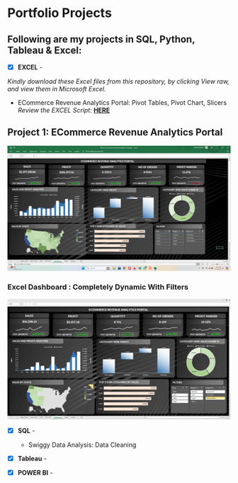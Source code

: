 # Portfolio Projects
## Following are my projects in SQL, Python, Tableau & Excel: <br />





- [x] **EXCEL** - 

*Kindly download these Excel files from this repository, by clicking View raw, and view them in Microsoft Excel.*

  - ECommerce Revenue Analytics Portal: Pivot Tables, Pivot Chart, Slicers <br />
*Review the EXCEL Script:* **[HERE](https://github.com/saiky-111/DataAnalystPortfolioProjects/blob/master/eCommerce%20Revenue%20Analytics%20Portal.xlsx)**<br />

## Project 1: ECommerce Revenue Analytics Portal <br />
![Excel Dashboard:](images/Dashboard_1.png)<br>
### Excel Dashboard : Completely Dynamic With Filters<br />
![Completely Dynamic With Added Filters:](images/Dashboard_2.png)


- [x] **SQL** - 
  - Swiggy Data Analysis: Data Cleaning <br />



- [x] **Tableau** - 


- [x] **POWER BI** - 